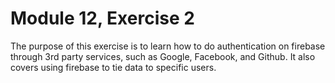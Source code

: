 # Module 12, Exercise 2

The purpose of this exercise is to learn how to do authentication on firebase through 3rd party services, such as Google, Facebook, and Github. It also covers using firebase to tie data to specific users.